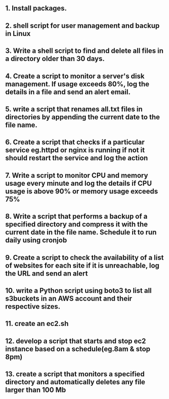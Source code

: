 ## 1. Install packages.

## 2. shell script for user management and backup in Linux

## 3. Write a shell script to find and delete all files in a directory older than 30 days.

## 4. Create a script to monitor a server's disk management. If usage exceeds 80%, log the details in a file and send an alert email.

## 5. write a script that renames all.txt files in directories by appending the current date to the file name.

## 6. Create a script that checks if a particular service eg.httpd or nginx is running if not it should restart the service and log the action

## 7. Write a script to monitor CPU and memory usage every minute and log the details if CPU usage is above 90% or memory usage exceeds 75%

## 8. Write a script that performs a backup of a specified directory and compress it with the current date in the file name. Schedule it to run daily using cronjob

## 9. Create a script to check the availability of a list of websites for each site if it is unreachable, log the URL and send an alert

## 10. write a Python script using boto3 to list all s3buckets in an AWS account and their respective sizes.

## 11. create an ec2.sh

## 12. develop a script that starts and stop ec2 instance based on a schedule(eg.8am & stop 8pm)

## 13. create a script that monitors a specified directory and automatically deletes any file larger than 100 Mb


